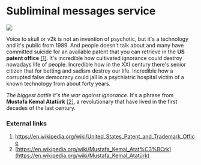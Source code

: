 # Subliminal messages service

![](/home/taglio/Documents/GitHub/RNMnetwork/Images/VTS_TEE_Design.jpg)

Voice to skull or v2k is not an invention of psychotic, but it's a technology and it's public from 1989. And people doesn't talk about and many have committed suicide for an available patent that you can retrieve in the **US patent office** [[1]](https://en.wikipedia.org/wiki/United_States_Patent_and_Trademark_Office). It's incredible how cultivated ignorance could destroy nowadays life of people. Incredible how in the XXI century there's senior citizen that for betting and sadism destroy our life. Incredible how a corrupted false democracy could jail in a psychiatric hospital victim of a known technology from about forty years.

*The biggest battle it's the war against ignorance*. It's a phrase from **Mustafa Kemal Atatürk** [[2]](https://en.wikipedia.org/wiki/Mustafa_Kemal_Atat%C3%BCrk), a revolutionary that have lived in the first decades of the last century. 



### External links 

1. https://en.wikipedia.org/wiki/United_States_Patent_and_Trademark_Office
2. [https://en.wikipedia.org/wiki/Mustafa_Kemal_Atat%C3%BCrk](https://en.wikipedia.org/wiki/Mustafa_Kemal_Atatürk)
